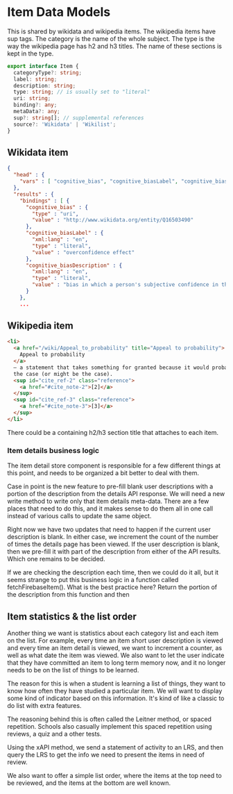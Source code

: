 # Item Data Models

This is shared by wikidata and wikipedia items.
The wikipedia items have sup tags.
The category is the name of the whole subject.
The type is the way the wikipedia page has h2 and h3 titles.
The name of these sections is kept in the type.

```ts
export interface Item {
  categoryType?: string;
  label: string;
  description: string;
  type: string; // is usually set to "literal"
  uri: string;
  binding?: any;
  metaData?: any;
  sup?: string[]; // supplemental references
  source?: 'Wikidata' | 'Wikilist';
}
```

## Wikidata item

```json
{
  "head" : {
    "vars" : [ "cognitive_bias", "cognitive_biasLabel", "cognitive_biasDescription" ]
  },
  "results" : {
    "bindings" : [ {
      "cognitive_bias" : {
        "type" : "uri",
        "value" : "http://www.wikidata.org/entity/Q16503490"
      },
      "cognitive_biasLabel" : {
        "xml:lang" : "en",
        "type" : "literal",
        "value" : "overconfidence effect"
      },
      "cognitive_biasDescription" : {
        "xml:lang" : "en",
        "type" : "literal",
        "value" : "bias in which a person's subjective confidence in their judgements is reliably greater than the objective accuracy of those judgements"
      }
    },
    ...
```

## Wikipedia item

```html
<li>
  <a href="/wiki/Appeal_to_probability" title="Appeal to probability">
    Appeal to probability
  </a>
  – a statement that takes something for granted because it would probably be
  the case (or might be the case).
  <sup id="cite_ref-2" class="reference">
    <a href="#cite_note-2">[2]</a>
  </sup>
  <sup id="cite_ref-3" class="reference">
    <a href="#cite_note-3">[3]</a>
  </sup>
</li>
```

There could be a containing h2/h3 section title that attaches to each item.

### Item details business logic

The item detail store component is responsible for a few different things at this point, and needs to be organized a bit better to deal with them.

Case in point is the new feature to pre-fill blank user descriptions with a portion of the description from the details API response. We will need a new write method to write only that item details meta-data. There are a few places that need to do this, and it makes sense to do them all in one call instead of various calls to update the same object.

Right now we have two updates that need to happen if the current user description is blank. In either case, we increment the count of the number of times the details page has been viewed. If the user description is blank, then we pre-fill it with part of the description from either of the API results. Which one remains to be decided.

If we are checking the description each time, then we could do it all, but it seems strange to put this business logic in a function called fetchFirebaseItem(). What is the best practice here? Return the portion of the description from this function and then

## Item statistics & the list order

Another thing we want is statistics about each category list and each item on the list. For example, every time an item short user description is viewed and every time an item detail is viewed, we want to increment a counter, as well as what date the item was viewed. We also want to let the user indicate that they have committed an item to long term memory now, and it no longer needs to be on the list of things to be learned.

The reason for this is when a student is learning a list of things, they want to know how often they have studied a particular item. We will want to display some kind of indicator based on this information. It's kind of like a classic to do list with extra features.

The reasoning behind this is often called the Leitner method, or spaced repetition. Schools also casually implement this spaced repetition using reviews, a quiz and a other tests.

Using the xAPI method, we send a statement of activity to an LRS, and then query the LRS to get the info we need to present the items in need of review.

We also want to offer a simple list order, where the items at the top need to be reviewed, and the items at the bottom are well known.
